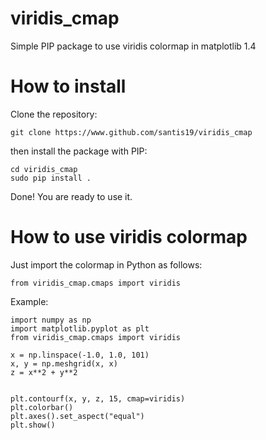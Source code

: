 # viridis_cmap
Simple PIP package to use viridis colormap in matplotlib 1.4

# How to install
Clone the repository:

    git clone https://www.github.com/santis19/viridis_cmap

then install the package with PIP:

    cd viridis_cmap
    sudo pip install .

Done! You are ready to use it.

# How to use viridis colormap
Just import the colormap in Python as follows:

    from viridis_cmap.cmaps import viridis

Example:

    import numpy as np
    import matplotlib.pyplot as plt
    from viridis_cmap.cmaps import viridis
    
    x = np.linspace(-1.0, 1.0, 101)
    x, y = np.meshgrid(x, x)
    z = x**2 + y**2
    
    
    plt.contourf(x, y, z, 15, cmap=viridis)
    plt.colorbar()
    plt.axes().set_aspect("equal")
    plt.show()
